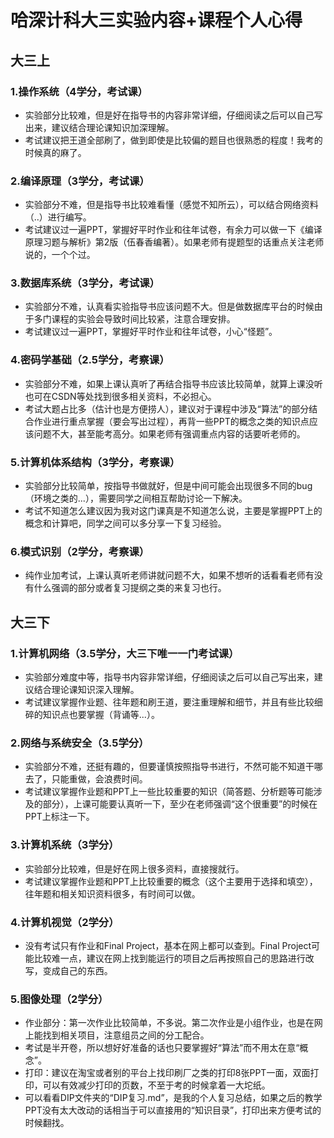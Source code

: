# 哈深计科大三实验内容+课程个人心得
## 大三上
### 1.操作系统（4学分，考试课）
- 实验部分比较难，但是好在指导书的内容非常详细，仔细阅读之后可以自己写出来，建议结合理论课知识加深理解。
- 考试建议把王道全部刷了，做到即使是比较偏的题目也很熟悉的程度！我考的时候真的麻了。
### 2.编译原理（3学分，考试课）
- 实验部分不难，但是指导书比较难看懂（感觉不知所云），可以结合网络资料（..）进行编写。
- 考试建议过一遍PPT，掌握好平时作业和往年试卷，有余力可以做一下《编译原理习题与解析》第2版（伍春香编著）。如果老师有提题型的话重点关注老师说的，一个个过。
### 3.数据库系统（3学分，考试课）
- 实验部分不难，认真看实验指导书应该问题不大。但是做数据库平台的时候由于多门课程的实验会导致时间比较紧，注意合理安排。
- 考试建议过一遍PPT，掌握好平时作业和往年试卷，小心“怪题”。
### 4.密码学基础（2.5学分，考察课）
- 实验部分不难，如果上课认真听了再结合指导书应该比较简单，就算上课没听也可在CSDN等处找到很多相关资料，不必担心。
- 考试大题占比多（估计也是方便捞人），建议对于课程中涉及“算法”的部分结合作业进行重点掌握（要会写出过程），再背一些PPT的概念之类的知识点应该问题不大，甚至能考高分。如果老师有强调重点内容的话要听老师的。
### 5.计算机体系结构（3学分，考察课）
- 实验部分比较简单，按指导书做就好，但是中间可能会出现很多不同的bug（环境之类的...），需要同学之间相互帮助讨论一下解决。
- 考试不知道怎么建议因为我对这门课真是不知道怎么说，主要是掌握PPT上的概念和计算吧，同学之间可以多分享一下复习经验。
### 6.模式识别（2学分，考察课）
- 纯作业加考试，上课认真听老师讲就问题不大，如果不想听的话看看老师有没有什么强调的部分或者复习提纲之类的来复习也行。
## 大三下
### 1.计算机网络（3.5学分，大三下唯一一门考试课）
- 实验部分难度中等，指导书内容非常详细，仔细阅读之后可以自己写出来，建议结合理论课知识深入理解。
- 考试建议掌握作业题、往年题和刷王道，要注重理解和细节，并且有些比较细碎的知识点也要掌握（背诵等...）。
### 2.网络与系统安全（3.5学分）
- 实验部分不难，还挺有趣的，但要谨慎按照指导书进行，不然可能不知道干哪去了，只能重做，会浪费时间。
- 考试建议掌握作业题和PPT上一些比较重要的知识（简答题、分析题等可能涉及的部分），上课可能要认真听一下，至少在老师强调“这个很重要”的时候在PPT上标注一下。
### 3.计算机系统（3学分）
- 实验部分比较难，但是好在网上很多资料，直接搜就行。
- 考试建议掌握作业题和PPT上比较重要的概念（这个主要用于选择和填空），往年题和相关知识资料很多，有时间可以做。
### 4.计算机视觉（2学分）
- 没有考试只有作业和Final Project，基本在网上都可以查到。Final Project可能比较难一点，建议在网上找到能运行的项目之后再按照自己的思路进行改写，变成自己的东西。
### 5.图像处理（2学分）
- 作业部分：第一次作业比较简单，不多说。第二次作业是小组作业，也是在网上能找到相关项目，注意组员之间的分工配合。
- 考试是半开卷，所以想好好准备的话也只要掌握好“算法”而不用太在意“概念”。
- 打印：建议在淘宝或者别的平台上找印刷厂之类的打印8张PPT一面，双面打印，可以有效减少打印的页数，不至于考的时候拿着一大坨纸。
- 可以看看DIP文件夹的“DIP复习.md”，是我的个人复习总结，如果之后的教学PPT没有太大改动的话相当于可以直接用的“知识目录”，打印出来方便考试的时候翻找。

